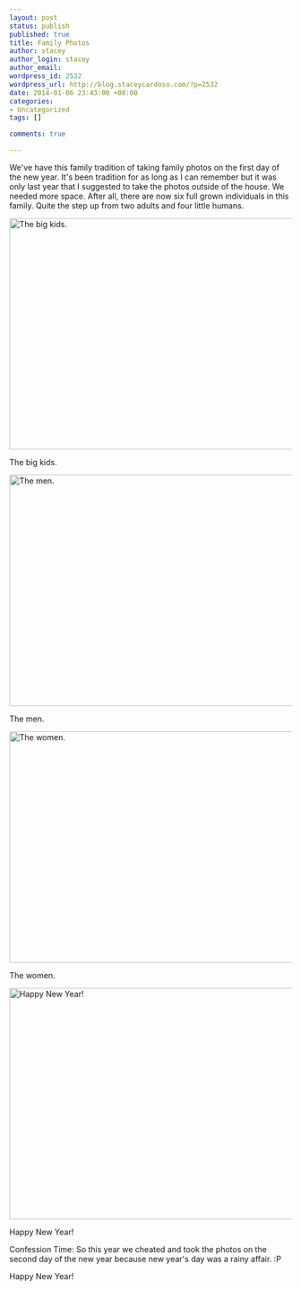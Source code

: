 ```yaml
--- 
layout: post
status: publish
published: true
title: Family Photos
author: stacey
author_login: stacey
author_email: 
wordpress_id: 2532
wordpress_url: http://blog.staceycardoso.com/?p=2532
date: 2014-01-06 23:43:00 +08:00
categories: 
- Uncategorized
tags: []

comments: true

---
```

We've have this family tradition of taking family photos on the first day of
the new year. It's been tradition for as long as I can remember but it was only 
last year that I suggested to take the photos outside of the house. We needed 
more space. After all, there are now six full grown individuals in this family. 
Quite the step up from two adults and four little humans.

<div class='text-center'>
  <img class="img-thumbnail" alt="The big kids."
    src="http://blog.staceycardoso.com/wp-content/uploads/2014/01/1502903_10202161035460205_1801763488_o-1024x682.jpg"
    width="620" height="412" />
  <p>The big kids.</p>
</div>

<div class='text-center'>
  <img class="img-thumbnail" alt="The men."
    src="http://blog.staceycardoso.com/wp-content/uploads/2014/01/703588_10202161027660010_923478449_o-1024x682.jpg"
    width="620" height="412" />
  <p>The men.</p>
</div>

<div class='text-center'>
  <img class="img-thumbnail" alt="The women." 
    src="http://blog.staceycardoso.com/wp-content/uploads/2014/01/1512165_10202161026219974_1784064259_o-1024x682.jpg"
    width="620" height="412" />
  <p>The women.</p>
</div>

<div class='text-center'>
  <img class="img-thumbnail" alt="Happy New Year!"
    src="http://blog.staceycardoso.com/wp-content/uploads/2014/01/1502437_10202161023819914_734357566_o-1024x682.jpg"
    width="620" height="412" /></a>
  <p>Happy New Year!</p>
</div>

Confession Time: So this year we cheated and took the photos on the second day 
of the new year because new year's day was a rainy affair. :P

Happy New Year!
